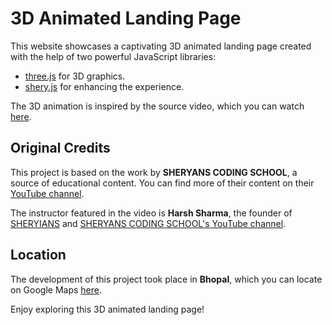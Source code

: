 # 3D Animated Landing Page

This website showcases a captivating 3D animated landing page created with the help of two powerful JavaScript libraries:

- [three.js](https://threejs.org) for 3D graphics.
- [shery.js](https://www.npmjs.com/package/sheryjs) for enhancing the experience.

The 3D animation is inspired by the source video, which you can watch [here](https://youtu.be/P3fHboyHvkg?si=v8zj9gz8Ylb5ZRXO).

## Original Credits

This project is based on the work by **SHERYANS CODING SCHOOL**, a source of educational content. You can find more of their content on their [YouTube channel](https://www.youtube.com/@thesheryianscodingschool).

The instructor featured in the video is **Harsh Sharma**, the founder of [SHERYIANS](https://sheryians.com/) and [SHERYANS CODING SCHOOL's YouTube channel](https://www.youtube.com/@thesheryianscodingschool).

## Location

The development of this project took place in **Bhopal**, which you can locate on Google Maps [here](https://maps.app.goo.gl/A81mQXZjfaMtaQK76).

Enjoy exploring this 3D animated landing page!
